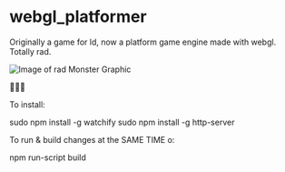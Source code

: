 # webgl_platformer
Originally a game for ld, now a platform game engine made with webgl. Totally rad.

![Image of rad Monster Graphic](http://i.imgur.com/4dMgfNY.png)

:city_sunset::saxophone::notes:

To install:

  sudo npm install -g watchify
  sudo npm install -g http-server

To run & build changes at the SAME TIME o:

  npm run-script build
